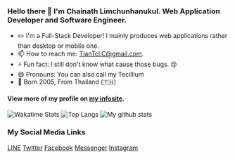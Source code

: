 ### Hello there 👋 I'm Chainath Limchunhanukul. Web Application Developer and Software Engineer.

 - ✏️ I'm a Full-Stack Developer! I mainly produces web applications rather than desktop or mobile one.
 - 📫 How to reach me: [TianTcl.C@gmail.com](mailto:TianTcl.C@gmail.com).
 - ⚡ Fun fact: I still don't know what cause those bugs. :cry:
 - 😄 Pronouns: You can also call my Tecillium
 - 🤔 Born 2005, From Thailand (🇹🇭)

#### View more of my profile on [my infosite](https://info.TianTcl.net).

![Wakatime Stats](https://github-readme-stats.vercel.app/api/wakatime?username=TianTcl&theme=radical)
![Top Langs](https://github-readme-stats.vercel.app/api/top-langs/?username=TianTcl&theme=radical)
![My github stats](https://github-readme-stats.vercel.app/api?username=TianTcl&show_icons=true&theme=radical)

### **My Social Media Links**

 [LINE](https://line.me/R/ti/p/%40lwc0564g)
 [Twitter](https://twitter.com/TianTcl)
 [Facebook](https://fb.me/TianTcl.net)
 [Messenger](https://m.me/TianTcl.net)
 [Instagram](https://instagr.am/TianTcl)
 <!-- [Telephone](tel:+66925697453) -->

<!--
**TianTcl/TianTcl** is a ✨ _special_ ✨ repository because its `README.md` (this file) appears on your GitHub profile.

Here are some ideas to get you started:

- 🔭 I’m currently working on ...
- 🌱 I’m currently learning ...
- 👯 I’m looking to collaborate on ...
- 🤔 I’m looking for help with ...
- 💬 Ask me about ...
- 📫 How to reach me: ...
- 😄 Pronouns: ...
- ⚡ Fun fact: ...
-->
